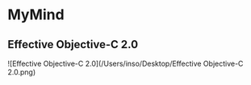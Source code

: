 # MyMind
## Effective Objective-C 2.0

![Effective Objective-C 2.0](/Users/inso/Desktop/Effective Objective-C 2.0.png)

